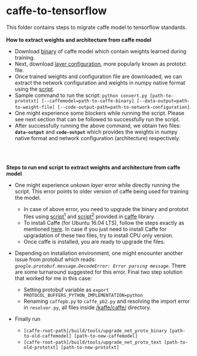 # caffe-to-tensorflow
This folder contains steps to migrate caffe model to tensorflow standards.
<br></br>
<b>How to extract weights and architecture from caffe model</b>

* Download [binary](http://www.robots.ox.ac.uk/~vgg/software/very_deep/caffe/VGG_ILSVRC_16_layers.caffemodel) of caffe model which contain weights learned during training.
* Next, download [layer configuration](https://gist.githubusercontent.com/ksimonyan/211839e770f7b538e2d8/raw/0067c9b32f60362c74f4c445a080beed06b07eb3/VGG_ILSVRC_16_layers_deploy.prototxt), more popularly known as prototxt file.
* Once trained weights and configuration file are downloaded, we can extract the network configuration and weights in numpy native format using the [script](https://github.com/ethereon/caffe-tensorflow/blob/master/convert.py).
* Sample command to run the script: `python convert.py [path-to-prototxt] [--caffemodel=path-to-caffe-binary] [--data-output=path-to-weight-file] [--code-output-path=path-to-network-configuration]`.
* One might experience some blockers while running the script. Please see next section that can be followed to successfully run the script.
* After successfully running the above command, we obtain two files: **`data-output`** and **`code-output`** which provides the weights in numpy native format and network configuration (architecture) respectively.

<br></br>

<b> Steps to run end script to extract weights and architecture from caffe model</b>

* One might experience _unkown layer_ error while directly running the script. This error points to older version of caffe being used for training the model.
  * In case of above error, you need to upgrade the binary and prototxt files using [script<sup>1</sup>](https://github.com/BVLC/caffe/blob/master/tools/upgrade_net_proto_binary.cpp) and [script<sup>2</sup>](https://github.com/BVLC/caffe/blob/master/tools/upgrade_net_proto_text.cpp) provided in [caffe](https://github.com/BVLC/caffe) library.
  * To install Caffe (for Ubuntu 16.04 LTS), follow the steps exactly as mentioned [here](https://github.com/BVLC/caffe/wiki/Ubuntu-16.04-or-15.10-Installation-Guide). In case if you just need to install Caffe for upgradation of these two files, try to install CPU only version.
  * Once caffe is installed, you are ready to upgrade the files.

* Depending on installation environment, one might encounter another issue from protobuf which reads: _`google.protobuf.message.DecodeError: Error parsing message`_. There are some turnaround suggested for this error. Final two step solution that worked for me in this case:
  * Setting protobuf variable as `export PROTOCOL_BUFFERS_PYTHON_IMPLEMENTATION=python`
  * Renaming `caffepb.py` to `caffe_pb2.py` and resolving the import error in `resolver.py`, all files inside [/kaffe/caffe/](https://github.com/ethereon/caffe-tensorflow/tree/master/kaffe/caffe) directory.

* Finally run 
  * `[caffe-root-path]/build/tools/upgrade_net_proto_binary [path-to-old-caffemodel] [path-to-new-caffemodel]`
  * `[caffe-root-path]/build/tools/upgrade_net_proto_text [path-to-old-prototxt] [path-to-new-prototxt]`
